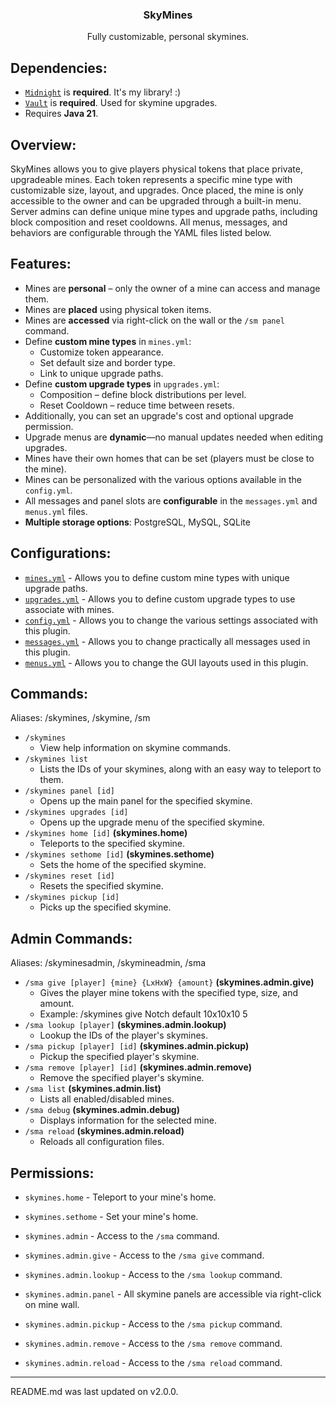 <div align="center">
    <h3>SkyMines</h3>
    <p>Fully customizable, personal skymines.</p>
</div>

## Dependencies:
* [`Midnight`](https://github.com/ColinGrime/Midnight) is **required**. It's my library! :)
* [`Vault`](https://www.spigotmc.org/resources/vault.34315/) is **required**. Used for skymine upgrades.
* Requires **Java 21**.

## Overview:
SkyMines allows you to give players physical tokens that place private, upgradeable mines. 
Each token represents a specific mine type with customizable size, layout, and upgrades. 
Once placed, the mine is only accessible to the owner and can be upgraded through a built-in menu. 
Server admins can define unique mine types and upgrade paths, including block composition and reset cooldowns. 
All menus, messages, and behaviors are configurable through the YAML files listed below.

## Features:
* Mines are **personal** – only the owner of a mine can access and manage them.
* Mines are **placed** using physical token items.
* Mines are **accessed** via right-click on the wall or the `/sm panel` command.
* Define **custom mine types** in `mines.yml`:
  * Customize token appearance.
  * Set default size and border type.
  * Link to unique upgrade paths.
* Define **custom upgrade types** in `upgrades.yml`:
  * Composition – define block distributions per level.
  * Reset Cooldown – reduce time between resets.
* Additionally, you can set an upgrade's cost and optional upgrade permission.
* Upgrade menus are **dynamic**—no manual updates needed when editing upgrades.
* Mines have their own homes that can be set (players must be close to the mine).
* Mines can be personalized with the various options available in the `config.yml`.
* All messages and panel slots are **configurable** in the `messages.yml` and `menus.yml` files.
* **Multiple storage options**: PostgreSQL, MySQL, SQLite

## Configurations:
* [`mines.yml`](https://github.com/ColinGrime/SkyMines/blob/master/src/main/resources/mines.yml) - Allows you to define custom mine types with unique upgrade paths.
* [`upgrades.yml`](https://github.com/ColinGrime/SkyMines/blob/master/src/main/resources/upgrades.yml) - Allows you to define custom upgrade types to use associate with mines.
* [`config.yml`](https://github.com/ColinGrime/SkyMines/blob/master/src/main/resources/config.yml) - Allows you to change the various settings associated with this plugin.
* [`messages.yml`](https://github.com/ColinGrime/SkyMines/blob/master/src/main/resources/messages.yml) - Allows you to change practically all messages used in this plugin.
* [`menus.yml`](https://github.com/ColinGrime/SkyMines/blob/master/src/main/resources/panels.yml) - Allows you to change the GUI layouts used in this plugin.

## Commands:
Aliases: /skymines, /skymine, /sm

* `/skymines`
  * View help information on skymine commands.
* `/skymines list`
  * Lists the IDs of your skymines, along with an easy way to teleport to them.
* `/skymines panel [id]`
  * Opens up the main panel for the specified skymine.
* `/skymines upgrades [id]`
  * Opens up the upgrade menu of the specified skymine.
* `/skymines home [id]` **(skymines.home)**
  * Teleports to the specified skymine.
* `/skymines sethome [id]` **(skymines.sethome)**
  * Sets the home of the specified skymine.
* `/skymines reset [id]`
  * Resets the specified skymine.
* `/skymines pickup [id]`
  * Picks up the specified skymine.

## Admin Commands:
Aliases: /skyminesadmin, /skymineadmin, /sma

* `/sma give [player] {mine} {LxHxW} {amount}` **(skymines.admin.give)**
  * Gives the player mine tokens with the specified type, size, and amount.
  * Example: /skymines give Notch default 10x10x10 5
* `/sma lookup [player]` **(skymines.admin.lookup)**
  * Lookup the IDs of the player's skymines.
* `/sma pickup [player] [id]` **(skymines.admin.pickup)**
  * Pickup the specified player's skymine.
* `/sma remove [player] [id]` **(skymines.admin.remove)**
  * Remove the specified player's skymine.
* `/sma list` **(skymines.admin.list)**
  * Lists all enabled/disabled mines.
* `/sma debug` **(skymines.admin.debug)**
  * Displays information for the selected mine.
* `/sma reload` **(skymines.admin.reload)**
  * Reloads all configuration files.

## Permissions:
* `skymines.home` - Teleport to your mine's home.
* `skymines.sethome` - Set your mine's home.


* `skymines.admin` - Access to the `/sma` command.
* `skymines.admin.give` - Access to the `/sma give` command.
* `skymines.admin.lookup` - Access to the `/sma lookup` command.
* `skymines.admin.panel` - All skymine panels are accessible via right-click on mine wall.
* `skymines.admin.pickup` - Access to the `/sma pickup` command.
* `skymines.admin.remove` - Access to the `/sma remove` command.
* `skymines.admin.reload` - Access to the `/sma reload` command.

---

README.md was last updated on v2.0.0.
